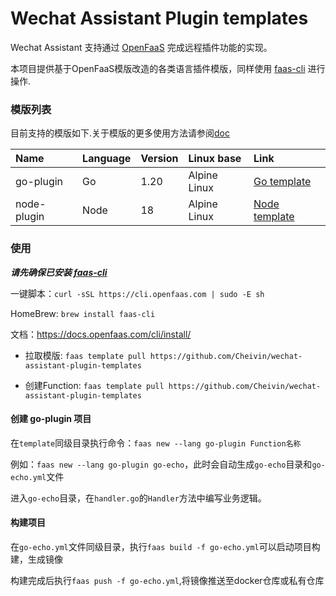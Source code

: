 # Wechat Assistant Plugin templates

Wechat Assistant 支持通过 [OpenFaaS](https://www.openfaas.com) 完成远程插件功能的实现。

本项目提供基于OpenFaaS模版改造的各类语言插件模版，同样使用 [faas-cli](https://github.com/openfaas/faas-cli) 进行操作.

### 模版列表

目前支持的模版如下.关于模版的更多使用方法请参阅[doc](https://docs.openfaas.com/cli/templates/)

| Name        | Language | Version | Linux base   | Link    
|:------------|:---------|:--------|:-------------|:--------
| go-plugin   | Go       | 1.20    | Alpine Linux | [Go template](./template/go-plugin)
| node-plugin | Node     | 18      | Alpine Linux |  [Node template](./template/node-plugin)

### 使用

***请先确保已安装 [faas-cli](https://github.com/openfaas/faas-cli)***

一键脚本：`curl -sSL https://cli.openfaas.com | sudo -E sh`

HomeBrew: `brew install faas-cli`

文档：https://docs.openfaas.com/cli/install/

- 拉取模版: `faas template pull https://github.com/Cheivin/wechat-assistant-plugin-templates `

- 创建Function: `faas template pull https://github.com/Cheivin/wechat-assistant-plugin-templates`

#### 创建 go-plugin 项目

在`template`同级目录执行命令：`faas new --lang go-plugin Function名称`

例如：`faas new --lang go-plugin go-echo`，此时会自动生成`go-echo`目录和`go-echo.yml`文件

进入`go-echo`目录，在`handler.go`的`Handler`方法中编写业务逻辑。

#### 构建项目

在`go-echo.yml`文件同级目录，执行`faas build -f go-echo.yml`可以启动项目构建，生成镜像

构建完成后执行`faas push -f go-echo.yml`,将镜像推送至docker仓库或私有仓库




